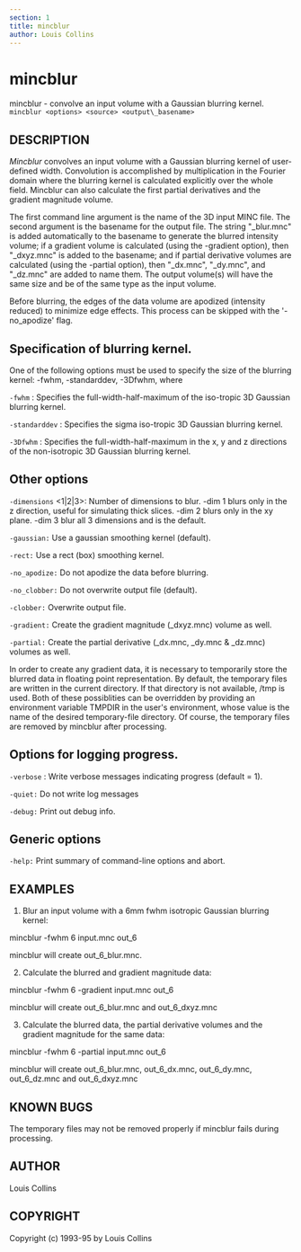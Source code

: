```yaml
---
section: 1
title: mincblur
author: Louis Collins
---
```

# mincblur

mincblur - convolve an input volume with a Gaussian blurring kernel.
`mincblur <options> <source> <output\_basename>`

## DESCRIPTION

*Mincblur* convolves an input volume with a Gaussian blurring kernel of user-defined width. Convolution is accomplished by multiplication in the Fourier domain where the blurring kernel is calculated explicitly over the whole field. Mincblur can also calculate the first partial derivatives and the gradient magnitude volume.

The first command line argument is the name of the 3D input MINC file. The second argument is the basename for the output file. The string "\_blur.mnc" is added automatically to the basename to generate the blurred intensity volume; if a gradient volume is calculated (using the -gradient option), then "\_dxyz.mnc" is added to the basename; and if partial derivative volumes are calculated (using the -partial option), then "\_dx.mnc", "\_dy.mnc", and "\_dz.mnc" are added to name them. The output volume(s) will have the same size and be of the same type as the input volume.

Before blurring, the edges of the data volume are apodized (intensity reduced) to minimize edge effects. This process can be skipped with the '-no\_apodize' flag.

## Specification of blurring kernel.

One of the following options must be used to specify the size of the blurring kernel: -fwhm, -standarddev, -3Dfwhm, where

`-fwhm` <val>: Specifies the full-width-half-maximum of the iso-tropic 3D Gaussian blurring kernel.

`-standarddev` <val>: Specifies the sigma iso-tropic 3D Gaussian blurring kernel.

`-3Dfwhm` <valx> <valy> <valz>: Specifies the full-width-half-maximum in the x, y and z directions of the non-isotropic 3D Gaussian blurring kernel.

## Other options

`-dimensions` <1|2|3>: Number of dimensions to blur. -dim 1 blurs only in the z direction, useful for simulating thick slices. -dim 2 blurs only in the xy plane. -dim 3 blur all 3 dimensions and is the default.

`-gaussian:` Use a gaussian smoothing kernel (default).

`-rect:` Use a rect (box) smoothing kernel.

`-no_apodize:` Do not apodize the data before blurring.

`-no_clobber:` Do not overwrite output file (default).

`-clobber:` Overwrite output file.

`-gradient:` Create the gradient magnitude (\_dxyz.mnc) volume as well.

`-partial:` Create the partial derivative (\_dx.mnc, \_dy.mnc & \_dz.mnc) volumes as well.

In order to create any gradient data, it is necessary to temporarily store the blurred data in floating point representation. By default, the temporary files are written in the current directory. If that directory is not available, /tmp is used. Both of these possiblities can be overridden by providing an environment variable TMPDIR in the user's environment, whose value is the name of the desired temporary-file directory. Of course, the temporary files are removed by mincblur after processing.

## Options for logging progress.

`-verbose` <val>: Write verbose messages indicating progress (default = 1).

`-quiet:` Do not write log messages

`-debug:` Print out debug info.

## Generic options

`-help:` Print summary of command-line options and abort.

## EXAMPLES

1) Blur an input volume with a 6mm fwhm isotropic Gaussian blurring kernel:

mincblur -fwhm 6 input.mnc out\_6

mincblur will create out\_6\_blur.mnc.

2) Calculate the blurred and gradient magnitude data:

mincblur -fwhm 6 -gradient input.mnc out\_6

mincblur will create out\_6\_blur.mnc and out\_6\_dxyz.mnc

3) Calculate the blurred data, the partial derivative volumes and the gradient magnitude for the same data:

mincblur -fwhm 6 -partial input.mnc out\_6

mincblur will create out\_6\_blur.mnc, out\_6\_dx.mnc, out\_6\_dy.mnc, out\_6\_dz.mnc and out\_6\_dxyz.mnc

## KNOWN BUGS

The temporary files may not be removed properly if mincblur fails during processing.

## AUTHOR

Louis Collins

## COPYRIGHT

Copyright (c) 1993-95 by Louis Collins
